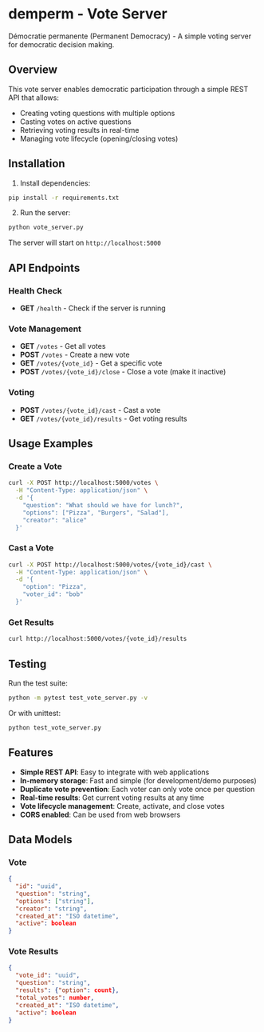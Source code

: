 # demperm - Vote Server
Démocratie permanente (Permanent Democracy) - A simple voting server for democratic decision making.

## Overview

This vote server enables democratic participation through a simple REST API that allows:
- Creating voting questions with multiple options
- Casting votes on active questions  
- Retrieving voting results in real-time
- Managing vote lifecycle (opening/closing votes)

## Installation

1. Install dependencies:
```bash
pip install -r requirements.txt
```

2. Run the server:
```bash
python vote_server.py
```

The server will start on `http://localhost:5000`

## API Endpoints

### Health Check
- **GET** `/health` - Check if the server is running

### Vote Management
- **GET** `/votes` - Get all votes
- **POST** `/votes` - Create a new vote
- **GET** `/votes/{vote_id}` - Get a specific vote
- **POST** `/votes/{vote_id}/close` - Close a vote (make it inactive)

### Voting
- **POST** `/votes/{vote_id}/cast` - Cast a vote
- **GET** `/votes/{vote_id}/results` - Get voting results

## Usage Examples

### Create a Vote
```bash
curl -X POST http://localhost:5000/votes \
  -H "Content-Type: application/json" \
  -d '{
    "question": "What should we have for lunch?",
    "options": ["Pizza", "Burgers", "Salad"],
    "creator": "alice"
  }'
```

### Cast a Vote
```bash
curl -X POST http://localhost:5000/votes/{vote_id}/cast \
  -H "Content-Type: application/json" \
  -d '{
    "option": "Pizza",
    "voter_id": "bob"
  }'
```

### Get Results
```bash
curl http://localhost:5000/votes/{vote_id}/results
```

## Testing

Run the test suite:
```bash
python -m pytest test_vote_server.py -v
```

Or with unittest:
```bash
python test_vote_server.py
```

## Features

- **Simple REST API**: Easy to integrate with web applications
- **In-memory storage**: Fast and simple (for development/demo purposes)
- **Duplicate vote prevention**: Each voter can only vote once per question
- **Real-time results**: Get current voting results at any time
- **Vote lifecycle management**: Create, activate, and close votes
- **CORS enabled**: Can be used from web browsers

## Data Models

### Vote
```json
{
  "id": "uuid",
  "question": "string",
  "options": ["string"],
  "creator": "string", 
  "created_at": "ISO datetime",
  "active": boolean
}
```

### Vote Results
```json
{
  "vote_id": "uuid",
  "question": "string", 
  "results": {"option": count},
  "total_votes": number,
  "created_at": "ISO datetime",
  "active": boolean
}
```
